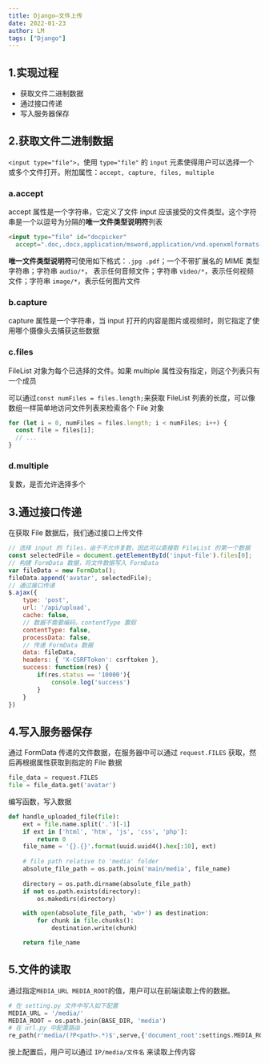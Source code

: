 ```yaml
---
title: Django—文件上传
date: 2022-01-23
author: LM
tags: ["Django"]
---
```


## 1.实现过程

- 获取文件二进制数据
- 通过接口传递
- 写入服务器保存

## 2.获取文件二进制数据

`<input type="file">`，使用 `type="file"` 的 `input` 元素使得用户可以选择一个或多个文件打开。附加属性：`accept, capture, files, multiple`

### a.accept

accept 属性是一个字符串，它定义了文件 input 应该接受的文件类型。这个字符串是一个以逗号为分隔的**唯一文件类型说明符**列表

```html
<input type="file" id="docpicker"
  accept=".doc,.docx,application/msword,application/vnd.openxmlformats-officedocument.wordprocessingml.document">
```

**唯一文件类型说明符**可使用如下格式：`.jpg .pdf`；一个不带扩展名的 MIME 类型字符串；字符串 `audio/*`， 表示任何音频文件；字符串 `video/*`，表示任何视频文件；字符串 `image/*`，表示任何图片文件

### b.capture

capture 属性是一个字符串，当 input 打开的内容是图片或视频时，则它指定了使用哪个摄像头去捕获这些数据

### c.files

FileList 对象为每个已选择的文件。如果 multiple 属性没有指定，则这个列表只有一个成员

 可以通过`const numFiles = files.length;`来获取 FileList 列表的长度，可以像数组一样简单地访问文件列表来检索各个 File 对象

```javascript
for (let i = 0, numFiles = files.length; i < numFiles; i++) {
  const file = files[i];
  // ...
}
```

### d.multiple

复数，是否允许选择多个

## 3.通过接口传递

在获取 File 数据后，我们通过接口上传文件

```javascript
// 选择 input 的 files，由于不允许复数，因此可以直接取 FileList 的第一个数据
const selectedFile = document.getElementById('input-file').files[0];
// 构建 FormData 数据，将文件数据写入 FormData
var fileData = new FormData();
fileData.append('avatar', selectedFile);
// 通过接口传递
$.ajax({
    type: 'post',
    url: '/api/upload',
    cache: false,
    // 数据不需要编码，contentType 置假
    contentType: false,
    processData: false,
    // 传递 FormData 数据
    data: fileData,
    headers: { 'X-CSRFToken': csrftoken },
    success: function(res) {
        if(res.status == '10000'){
            console.log('success')
        }
    }
})
```

## 4.写入服务器保存

通过 FormData 传递的文件数据，在服务器中可以通过 `request.FILES` 获取，然后再根据属性获取到指定的 File 数据

```python
file_data = request.FILES
file = file_data.get('avatar')
```

编写函数，写入数据

```python
def handle_uploaded_file(file):
    ext = file.name.split('.')[-1]
    if ext in ['html', 'htm', 'js', 'css', 'php']:
        return 0
    file_name = '{}.{}'.format(uuid.uuid4().hex[:10], ext)
 
    # file path relative to 'media' folder
    absolute_file_path = os.path.join('main/media', file_name)
 
    directory = os.path.dirname(absolute_file_path)
    if not os.path.exists(directory):
        os.makedirs(directory)

    with open(absolute_file_path, 'wb+') as destination:
        for chunk in file.chunks():
            destination.write(chunk)

    return file_name
```

## 5.文件的读取

通过指定`MEDIA_URL MEDIA_ROOT`的值，用户可以在前端读取上传的数据。

```python
# 在 setting.py 文件中写入如下配置
MEDIA_URL = '/media/'
MEDIA_ROOT = os.path.join(BASE_DIR, 'media')
# 在 url.py 中配置路由
re_path(r'media/(?P<path>.*)$',serve,{'document_root':settings.MEDIA_ROOT}),
```

按上配置后，用户可以通过 `IP/media/文件名` 来读取上传内容
